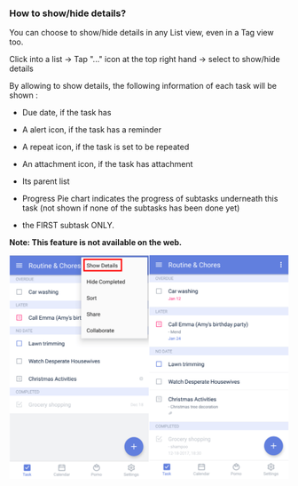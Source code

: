 ### How to show/hide details?

You can choose to show/hide details in any List view, even in a Tag view too.

Click into a list -&gt; Tap "..." icon at the top right hand -&gt; select to show/hide details

By allowing to show details, the following information of each task will be shown :

* Due date, if the task has

* A alert icon, if the task has a reminder

* A repeat icon, if the task is set to be repeated

* An attachment icon, if the task has attachment

* Its parent list

* Progress Pie chart indicates the progress of subtasks underneath this task \(not shown if none of the subtasks has been done yet\)

* the FIRST subtask ONLY.



**Note: This feature is not available on the web.**

  



![](../tick-android/3.2/3.2.9.png)
